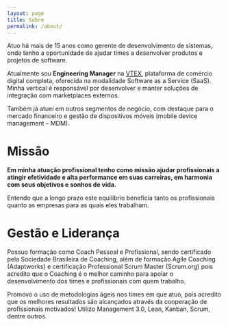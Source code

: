 ```yaml
---
layout: page
title: Sobre
permalink: /about/
---
```


Atuo há mais de 15 anos como gerente de desenvolvimento de sistemas, onde tenho a oportunidade de ajudar times a desenvolver produtos e projetos de software.

Atualmente sou **Engineering Manager** na [VTEX](https://vtex.com/), plataforma de comércio digital completa, oferecida na modalidade Software as a Service (SaaS). Minha vertical é responsável por desenvolver e manter soluções de integração com marketplaces externos.

Também já atuei em outros segmentos de negócio, com destaque para o mercado financeiro e gestão de dispositivos móveis (mobile device management – MDM).

# Missão

**Em minha atuação profissional tenho como missão ajudar profissionais a atingir efetividade e alta performance em suas carreiras, em harmonia com seus objetivos e sonhos de vida.**

Entendo que a longo prazo este equilíbrio beneficia tanto os profissionais quanto as empresas para as quais eles trabalham.

# Gestão e Liderança

Possuo formação como Coach Pessoal e Profissional, sendo certificado pela Sociedade Brasileira de Coaching, além de formação Agile Coaching (Adaptworks) e certificação Professional Scrum Master (Scrum.org) pois acredito que o Coaching é o melhor caminho para apoiar o desenvolvimento dos times e profissionais com quem trabalho.

Promovo o uso de metodologias ágeis nos times em que atuo, pois acredito que os melhores resultados são alcançados através da cooperação de profissionais motivados! Utilizo Management 3.0, Lean, Kanban, Scrum, dentre outros.